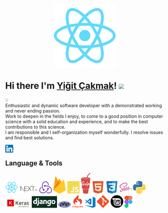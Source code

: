 <p align="center">
    <img width="200" src="media/react.svg">
</p>

<h1>  Hi there I'm <a target="_blank" href="https://yigitcakmak.com">Yiğit Çakmak</a>! <img src = "https://raw.githubusercontent.com/MartinHeinz/MartinHeinz/master/wave.gif" width = 30px> </h1>
<p align='center'>
</p>

<div size='20px'> <div size='30px'>💡</div> Enthusiastic and dynamic software developer with a demonstrated working and never ending passion.  </div>
<div size='20px'> Work to deepen in the fields I enjoy, to come to a good position in computer science with a solid education and experience, and to make the best contributions to this science.  </div>
<div size='20px'> I am responsible and I self-organization myself wonderfully. I resolve issues and find best solutions. </div>

<a href="https://www.linkedin.com/in/yigit-cakmak/" target="_blank"><img align="left" alt="Yiğit Çakmak | LinkedIn" width="25px" src="media/linkedin.svg" /></a>
.

## Language & Tools

<p align="left">

<img src="media/react.svg" height="auto" width="40">

<img src="media/nextjs.png" height="auto" width="60">

<img src="media/redux.svg" height="auto" width="40">

<img src="media/firebase.svg" height="auto" width="40">

<img src="media/javascript.svg" height="auto" width="40">

<img src="media/gulp.svg" height="auto" width="30">

<img src="media/html5.svg" height="auto" width="40">

<img src="media/css3.svg" height="auto" width="40">

<img src="media/sass.svg" height="auto" width="40">

<img src="media/python.svg" height="auto" width="40">

<img src="media/keras.png" height="auto" width="80">

<img src="media/django.png" height="auto" width="80">

<img src="media/php.svg" height="auto" width="40">

<img src="media/codeigniter.svg" height="auto" width="35">

<img src="media/visual-studio-code.png" height="auto" width="35">

<img src="media/git.svg" height="auto" width="40">

<img src="media/mint.png" height="auto" width="40">

<img src="media/figma.svg" height="auto" width="25">

</p>
